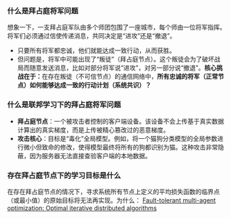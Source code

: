 ### **什么是拜占庭将军问题**
想象一下，一支拜占庭军队由多个师团包围了一座城市，每个师由一位将军指挥。将军们必须通过信使传递消息，共同决定是“进攻”还是“撤退”。
- 只要所有将军都忠诚，他们就能达成一致行动，从而获胜。
- 但问题是，将军中可能出现了“叛徒”（拜占庭节点）。这个叛徒会为了破坏战局而随意发送消息，比如对部分将军说“进攻”，对另一部分说“撤退”。
​**​核心挑战在于：​**​ 在存在叛徒（不可信节点）的通信网络中，​**​所有忠诚的将军（正常节点）如何能够达成一致的行动计划（系统共识）？​**

### **什么是联邦学习下的拜占庭将军问题**
- **拜占庭节点​**​：一个被攻击者控制的客户端设备。该设备不会上传基于真实数据计算出的真实梯度，而是上传被精心篡改过的恶意梯度。
- ​**​攻击核心​**​：目标是“毒化”全局模型。例如，将一个猫狗分类模型的全局参数进行微小但致命的修改，使得模型最终将所有的狗都识别为猫。这种攻击非常隐蔽，因为服务器无法直接查验客户端的本地数据。

### **存在拜占庭节点下的学习目标是什么**
在存在拜占庭节点的情况下，寻求系统所有节点上定义的平均损失函数的临界点（或最小值）的原始目标将无法再实现。为什么：
[Fault-tolerant multi-agent optimization: Optimal iterative distributed algorithms](obsidian://open?vault=Note&file=%E8%AE%BA%E6%96%87%E7%A0%94%E7%A9%B6%2F2025.10.9%2F3.1)



